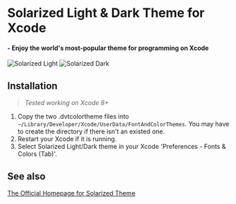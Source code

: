 # Solarized Light & Dark Theme for Xcode
#### - Enjoy the world's most-popular theme for programming on Xcode
![Solarized Light][1]
![Solarized Dark][2]

## Installation
> *Tested working on Xcode 8+*

1. Copy the two .dvtcolortheme files into `~/Library/Developer/Xcode/UserData/FontAndColorThemes`. You may have to create the directory if there isn't an existed one.
2. Restart your Xcode if it is running.
3. Select Solarized Light/Dark theme in your Xcode 'Preferences - Fonts & Colors (Tab)'.

## See also
[The Official Homepage for Solarized Theme][3]

[1]: http://i.imgur.com/dv5H0yA.png
[2]: http://i.imgur.com/BUJcHU9.png
[3]: http://ethanschoonover.com/solarized
